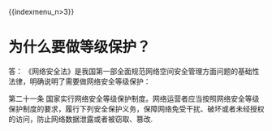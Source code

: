 {{indexmenu_n>3}}

# 为什么要做等级保护？

答： 《网络安全法》是我国第一部全面规范网络空间安全管理方面问题的基础性法律，明确说明了需要做网络安全等级保护：

第二十一条
国家实行网络安全等级保护制度。网络运营者应当按照网络安全等级保护制度的要求，履行下列安全保护义务，保障网络免受干扰、破坏或者未经授权的访问，防止网络数据泄露或者被窃取、篡改.
